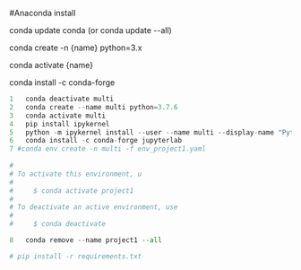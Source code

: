 #Anaconda install



conda update conda (or conda update --all)

conda create -n {name} python=3.x

conda activate {name}

conda install -c conda-forge 



```python
1	conda deactivate multi
2	conda create --name multi python=3.7.6
3	conda activate multi 
4	pip install ipykernel
5	python -m ipykernel install --user --name multi --display-name "Python Multi"
6	conda install -c conda-forge jupyterlab
7 #conda env create -n multi -f env_project1.yaml
  
#
# To activate this environment, u
#
#     $ conda activate project1
#
# To deactivate an active environment, use
#
#     $ conda deactivate

8   conda remove --name project1 --all

# pip install -r requirements.txt
```

